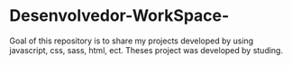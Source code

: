 # Desenvolvedor-WorkSpace-
Goal of this repository is to share my projects developed by using javascript, css, sass, html, ect. Theses project was developed by studing.
